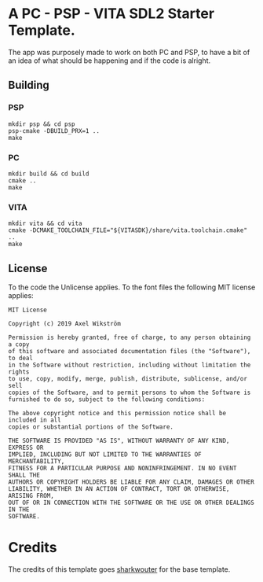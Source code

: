 # A PC - PSP - VITA SDL2 Starter Template.

The app was purposely made to work on both PC and PSP, to have a bit of an idea of what should be happening and if the code is alright.

## Building

### PSP

```
mkdir psp && cd psp
psp-cmake -DBUILD_PRX=1 ..
make
```

### PC

```
mkdir build && cd build
cmake ..
make
```

### VITA

```
mkdir vita && cd vita
cmake -DCMAKE_TOOLCHAIN_FILE="${VITASDK}/share/vita.toolchain.cmake" ..
make
```

## License

To the code the Unlicense applies. To the font files the following MIT license applies:

```
MIT License

Copyright (c) 2019 Axel Wikström

Permission is hereby granted, free of charge, to any person obtaining a copy
of this software and associated documentation files (the "Software"), to deal
in the Software without restriction, including without limitation the rights
to use, copy, modify, merge, publish, distribute, sublicense, and/or sell
copies of the Software, and to permit persons to whom the Software is
furnished to do so, subject to the following conditions:

The above copyright notice and this permission notice shall be included in all
copies or substantial portions of the Software.

THE SOFTWARE IS PROVIDED "AS IS", WITHOUT WARRANTY OF ANY KIND, EXPRESS OR
IMPLIED, INCLUDING BUT NOT LIMITED TO THE WARRANTIES OF MERCHANTABILITY,
FITNESS FOR A PARTICULAR PURPOSE AND NONINFRINGEMENT. IN NO EVENT SHALL THE
AUTHORS OR COPYRIGHT HOLDERS BE LIABLE FOR ANY CLAIM, DAMAGES OR OTHER
LIABILITY, WHETHER IN AN ACTION OF CONTRACT, TORT OR OTHERWISE, ARISING FROM,
OUT OF OR IN CONNECTION WITH THE SOFTWARE OR THE USE OR OTHER DEALINGS IN THE
SOFTWARE.
```

# Credits
The credits of this template goes [sharkwouter](https://github.com/sharkwouter/psp-sdl2-osk-example) for the base template.
